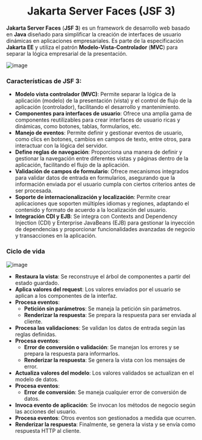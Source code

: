 <h1 align="center">Jakarta Server Faces (JSF 3)</h1>
<p><b>Jakarta Server Faces</b> (<b>JSF 3</b>) es un framework de desarrollo web basado en <b>Java</b> diseñado para simplificar la creación de interfaces de usuario dinámicas en aplicaciones empresariales. Es parte de la especificación <b>Jakarta EE</b> y utiliza el patrón <b>Modelo-Vista-Controlador</b> (<b>MVC</b>) para separar la lógica empresarial de la presentación.</p>

![image](https://github.com/user-attachments/assets/571203bc-b6a4-44fc-a875-041d6080e30b)

<h3>Características de JSF 3:</h3>

- <b>Modelo vista controlador (MVC)</b>: Permite separar la lógica de la aplicación (modelo) de la presentación (vista) y el control de flujo de la aplicación (controlador), facilitando el desarrollo y mantenimiento.
- <b>Componentes para interfaces de usuario</b>: Ofrece una amplia gama de componentes reutilizables para crear interfaces de usuario ricas y dinámicas, como botones, tablas, formularios, etc.
- <b>Manejo de eventos</b>: Permite definir y gestionar eventos de usuario, como clics en botones, cambios en campos de texto, entre otros, para interactuar con la lógica del servidor.
- <b>Define reglas de navegación</b>: Proporciona una manera de definir y gestionar la navegación entre diferentes vistas y páginas dentro de la aplicación, facilitando el flujo de la aplicación.
- <b>Validación de campos de formulario</b>: Ofrece mecanismos integrados para validar datos de entrada en formularios, asegurando que la información enviada por el usuario cumpla con ciertos criterios antes de ser procesada.
- <b>Soporte de internacionalización y localización</b>: Permite crear aplicaciones que soporten múltiples idiomas y regiones, adaptando el contenido y formato de acuerdo a la localización del usuario.
- <b>Integración CDI y EJB</b>: Se integra con Contexts and Dependency Injection (CDI) y Enterprise JavaBeans (EJB) para gestionar la inyección de dependencias y proporcionar funcionalidades avanzadas de negocio y transacciones en la aplicación.

<h3>Ciclo de vida</h3>

![image](https://github.com/user-attachments/assets/7bea2367-45ba-4b5a-b91c-1b183b598776)

- <b>Restaura la vista</b>: Se reconstruye el árbol de componentes a partir del estado guardado.
- <b>Aplica valores del request</b>: Los valores enviados por el usuario se aplican a los componentes de la interfaz.
- <b>Procesa eventos</b>:
  - <b>Petición sin parámetros</b>: Se maneja la petición sin parámetros.
  - <b>Renderizar la respuesta</b>: Se prepara la respuesta para ser enviada al cliente.
- <b>Procesa las validaciones</b>: Se validan los datos de entrada según las reglas definidas.
- <b>Procesa eventos</b>:
  - <b>Error de conversión o validación</b>: Se manejan los errores y se prepara la respuesta para informarlos.
  - <b>Renderizar la respuesta</b>: Se genera la vista con los mensajes de error.
- <b>Actualiza valores del modelo</b>: Los valores validados se actualizan en el modelo de datos.
- <b>Procesa eventos</b>:
  - <b>Error de conversión</b>: Se maneja cualquier error de conversión de datos.
- <b>Invoca evento de aplicación</b>: Se invocan los métodos de negocio según las acciones del usuario.
- <b>Procesa eventos</b>: Otros eventos son gestionados a medida que ocurren.
- <b>Renderizar la respuesta</b>: Finalmente, se genera la vista y se envía como respuesta HTTP al cliente.
